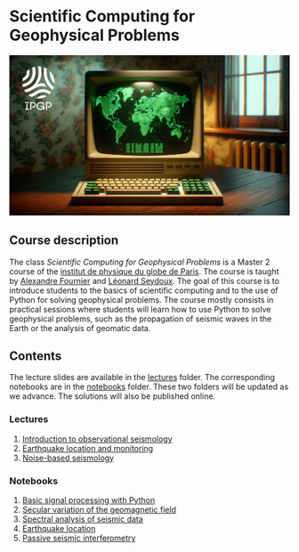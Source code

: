 # Scientific Computing for Geophysical Problems

<img src="illustration.png" />

## Course description

The class _Scientific Computing for Geophysical Problems_ is a Master 2 course of the [institut de physique du globe de Paris](http://www.ipgp.fr/). The course is taught by [Alexandre Fournier](http://www.ipgp.fr/~fournier) and [Léonard Seydoux](https://sites.google.com/view/leonard-seydoux/accueil). The goal of this course is to introduce students to the basics of scientific computing and to the use of Python for solving geophysical problems. The course mostly consists in practical sessions where students will learn how to use Python to solve geophysical problems, such as the propagation of seismic waves in the Earth or the analysis of geomatic data.

## Contents

The lecture slides are available in the [lectures](lectures/) folder. The corresponding notebooks are in the [notebooks](notebooks/) folder. These two folders will be updated as we advance. The solutions will also be published online. 

### Lectures

1. [Introduction to observational seismology](lectures/1_introduction_observational_seismology)
2. [Earthquake location and monitoring](lectures/2_earthquake_location_monitoring)
3. [Noise-based seismology](lectures/3_noise_based_seismology)

### Notebooks

1. [Basic signal processing with Python](notebooks/1_signal_processing)
2. [Secular variation of the geomagnetic field](notebooks/2_secular_variation)
3. [Spectral analysis of seismic data](notebooks/3_spectral_analysis)
4. [Earthquake location](notebooks/4_earthquake_location)
5. [Passive seismic interferometry](notebooks/5_passive_seismic_interferometry)

